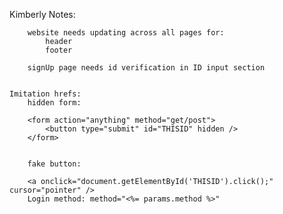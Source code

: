 Kimberly Notes:

        website needs updating across all pages for:
            header
            footer

        signUp page needs id verification in ID input section


    Imitation hrefs:
        hidden form:

        <form action="anything" method="get/post">
            <button type="submit" id="THISID" hidden />
        </form>


        fake button:

        <a onclick="document.getElementById('THISID').click();" cursor="pointer" />
        Login method: method="<%= params.method %>"
